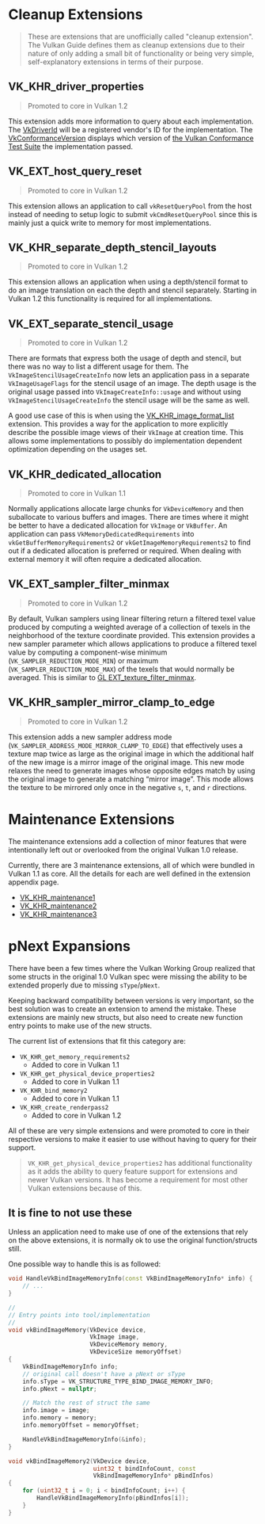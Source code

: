 # Cleanup Extensions

> These are extensions that are unofficially called "cleanup extension". The Vulkan Guide defines them as cleanup extensions due to their nature of only adding a small bit of functionality or being very simple, self-explanatory extensions in terms of their purpose.

## VK_KHR_driver_properties

> Promoted to core in Vulkan 1.2

This extension adds more information to query about each implementation. The [VkDriverId](https://www.khronos.org/registry/vulkan/specs/1.2-extensions/html/vkspec.html#VkDriverId) will be a registered vendor's ID for the implementation. The [VkConformanceVersion](https://www.khronos.org/registry/vulkan/specs/1.2-extensions/html/vkspec.html#VkConformanceVersion) displays which version of [the Vulkan Conformance Test Suite](../chapters/vulkan_cts.md) the implementation passed.

## VK_EXT_host_query_reset

> Promoted to core in Vulkan 1.2

This extension allows an application to call `vkResetQueryPool` from the host instead of needing to setup logic to submit `vkCmdResetQueryPool` since this is mainly just a quick write to memory for most implementations.

## VK_KHR_separate_depth_stencil_layouts

> Promoted to core in Vulkan 1.2

This extension allows an application when using a depth/stencil format to do an image translation on each the depth and stencil separately. Starting in Vulkan 1.2 this functionality is required for all implementations.

## VK_EXT_separate_stencil_usage

> Promoted to core in Vulkan 1.2

There are formats that express both the usage of depth and stencil, but there was no way to list a different usage for them. The `VkImageStencilUsageCreateInfo` now lets an application pass in a separate `VkImageUsageFlags` for the stencil usage of an image. The depth usage is the original usage passed into `VkImageCreateInfo::usage` and without using `VkImageStencilUsageCreateInfo` the stencil usage will be the same as well.

A good use case of this is when using the [VK_KHR_image_format_list](./VK_KHR_image_format_list.md) extension. This provides a way for the application to more explicitly describe the possible image views of their `VkImage` at creation time. This allows some implementations to possibly do implementation dependent optimization depending on the usages set.

## VK_KHR_dedicated_allocation

> Promoted to core in Vulkan 1.1

Normally applications allocate large chunks for `VkDeviceMemory` and then suballocate to various buffers and images. There are times where it might be better to have a dedicated allocation for `VkImage` or `VkBuffer`. An application can pass `VkMemoryDedicatedRequirements` into `vkGetBufferMemoryRequirements2` or `vkGetImageMemoryRequirements2` to find out if a dedicated allocation is preferred or required. When dealing with external memory it will often require a dedicated allocation.

## VK_EXT_sampler_filter_minmax

> Promoted to core in Vulkan 1.2

By default, Vulkan samplers using linear filtering return a filtered texel value produced by computing a weighted average of a collection of texels in the neighborhood of the texture coordinate provided. This extension provides a new sampler parameter which allows applications to produce a filtered texel value by computing a component-wise minimum (`VK_SAMPLER_REDUCTION_MODE_MIN`) or maximum (`VK_SAMPLER_REDUCTION_MODE_MAX`) of the texels that would normally be averaged. This is similar to [GL EXT_texture_filter_minmax](https://www.khronos.org/registry/OpenGL/extensions/EXT/EXT_texture_filter_minmax.txt).

## VK_KHR_sampler_mirror_clamp_to_edge

> Promoted to core in Vulkan 1.2

This extension adds a new sampler address mode (`VK_SAMPLER_ADDRESS_MODE_MIRROR_CLAMP_TO_EDGE`) that effectively uses a texture map twice as large as the original image in which the additional half of the new image is a mirror image of the original image. This new mode relaxes the need to generate images whose opposite edges match by using the original image to generate a matching “mirror image”. This mode allows the texture to be mirrored only once in the negative `s`, `t`, and `r` directions.

# Maintenance Extensions

The maintenance extensions add a collection of minor features that were intentionally left out or overlooked from the original Vulkan 1.0 release.

Currently, there are 3 maintenance extensions, all of which were bundled in Vulkan 1.1 as core. All the details for each are well defined in the extension appendix page.

- [VK_KHR_maintenance1](https://www.khronos.org/registry/vulkan/specs/1.2-extensions/html/vkspec.html#VK_KHR_maintenance1)
- [VK_KHR_maintenance2](https://www.khronos.org/registry/vulkan/specs/1.2-extensions/html/vkspec.html#VK_KHR_maintenance2)
- [VK_KHR_maintenance3](https://www.khronos.org/registry/vulkan/specs/1.2-extensions/html/vkspec.html#VK_KHR_maintenance3)

# pNext Expansions

There have been a few times where the Vulkan Working Group realized that some structs in the original 1.0 Vulkan spec were missing the ability to be extended properly due to missing `sType`/`pNext`.

Keeping backward compatibility between versions is very important, so the best solution was to create an extension to amend the mistake. These extensions are mainly new structs, but also need to create new function entry points to make use of the new structs.

The current list of extensions that fit this category are:

- `VK_KHR_get_memory_requirements2`
  - Added to core in Vulkan 1.1
- `VK_KHR_get_physical_device_properties2`
  - Added to core in Vulkan 1.1
- `VK_KHR_bind_memory2`
  - Added to core in Vulkan 1.1
- `VK_KHR_create_renderpass2`
  - Added to core in Vulkan 1.2

All of these are very simple extensions and were promoted to core in their respective versions to make it easier to use without having to query for their support.

> `VK_KHR_get_physical_device_properties2` has additional functionality as it adds the ability to query feature support for extensions and newer Vulkan versions. It has become a requirement for most other Vulkan extensions because of this.

## It is fine to not use these

Unless an application need to make use of one of the extensions that rely on the above extensions, it is normally ok to use the original function/structs still.

One possible way to handle this is as followed:

```cpp
void HandleVkBindImageMemoryInfo(const VkBindImageMemoryInfo* info) {
    // ...
}

//
// Entry points into tool/implementation
//
void vkBindImageMemory(VkDevice device,
                       VkImage image,
                       VkDeviceMemory memory,
                       VkDeviceSize memoryOffset)
{
    VkBindImageMemoryInfo info;
    // original call doesn't have a pNext or sType
    info.sType = VK_STRUCTURE_TYPE_BIND_IMAGE_MEMORY_INFO;
    info.pNext = nullptr;

    // Match the rest of struct the same
    info.image = image;
    info.memory = memory;
    info.memoryOffset = memoryOffset;

    HandleVkBindImageMemoryInfo(&info);
}

void vkBindImageMemory2(VkDevice device,
                        uint32_t bindInfoCount, const
                        VkBindImageMemoryInfo* pBindInfos)
{
    for (uint32_t i = 0; i < bindInfoCount; i++) {
        HandleVkBindImageMemoryInfo(pBindInfos[i]);
    }
}
```
